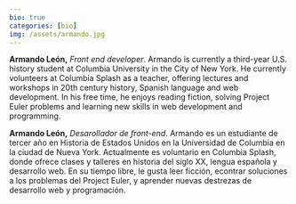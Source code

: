 ```yaml
---
bio: true
categories: [bio]
img: /assets/armando.jpg
---
```

**Armando León,** *Front end developer*. Armando is currently a third-year U.S. history student at Columbia University in the City of New York. He currently volunteers at Columbia Splash as a teacher, offering lectures and workshops in 20th century history, Spanish language and web development. In his free time, he enjoys reading fiction, solving Project Euler problems and learning new skills in web development and programming.

**Armando León,** *Desarollador de front-end*. Armando es un estudiante de tercer año en Historia de Estados Unidos en la Universidad de Columbia en la ciudad de Nueva York. Actualmente es voluntario en Columbia Splash, donde ofrece clases y talleres en historia del siglo XX, lengua española y desarrollo web. En su tiempo libre, le gusta leer ficción, econtrar soluciones a los problemas del Project Euler, y aprender nuevas destrezas de desarrollo web y programación. 

